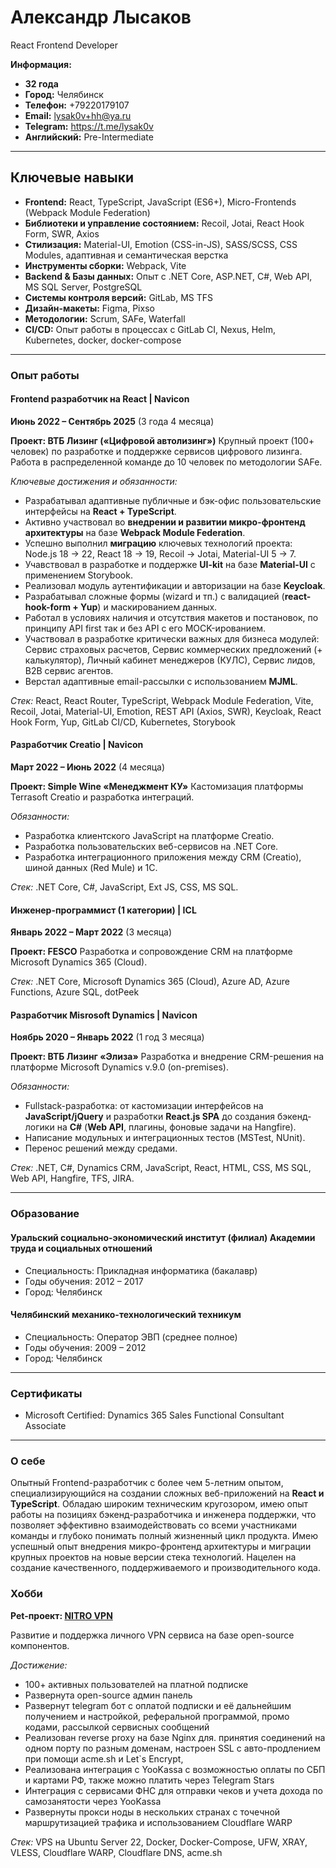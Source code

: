 # **Александр Лысаков**

React Frontend Developer

**Информация:**

- **32 года**
- **Город:** Челябинск
- **Телефон:** +79220179107
- **Email:** [lysak0v+hh@ya.ru](mailto:lysak0v+hh@ya.ru)
- **Telegram:** <https://t.me/lysak0v>
- **Английский:** Pre-Intermediate

---

## **Ключевые навыки**

- **Frontend:** React, TypeScript, JavaScript (ES6+), Micro-Frontends (Webpack Module Federation)
- **Библиотеки и управление состоянием:** Recoil, Jotai, React Hook Form, SWR, Axios
- **Стилизация:** Material-UI, Emotion (CSS-in-JS), SASS/SCSS, CSS Modules, адаптивная и семантическая верстка
- **Инструменты сборки:** Webpack, Vite
- **Backend & Базы данных:** Опыт с .NET Core, ASP.NET, C#, Web API, MS SQL Server, PostgreSQL
- **Системы контроля версий:** GitLab, MS TFS
- **Дизайн-макеты:** Figma, Pixso
- **Методологии:** Scrum, SAFe, Waterfall
- **CI/CD:** Опыт работы в процессах с GitLab CI, Nexus, Helm, Kubernetes, docker, docker-compose

---

### **Опыт работы**

#### **Frontend разработчик на React | Navicon**

**Июнь 2022 – Сентябрь 2025** (3 года 4 месяца)

**Проект: ВТБ Лизинг («Цифровой автолизинг»)**
Крупный проект (100+ человек) по разработке и поддержке сервисов цифрового лизинга. Работа в распределенной команде до 10 человек по методологии SAFe.

_Ключевые достижения и обязанности:_

- Разрабатывал адаптивные публичные и бэк-офис пользовательские интерфейсы на **React + TypeScript**.
- Активно участвовал во **внедрении и развитии микро-фронтенд архитектуры** на базе **Webpack Module Federation**.
- Успешно выполнил **миграцию** ключевых технологий проекта: Node.js 18 -> 22, React 18 -> 19, Recoil -> Jotai, Material-UI 5 -> 7.
- Учавствовал в разработке и поддержке **UI-kit** на базе **Material-UI** с применением Storybook.
- Реализовал модуль аутентификации и авторизации на базе **Keycloak**.
- Разрабатывал сложные формы (wizard и тп.) с валидацией (**react-hook-form + Yup**) и маскированием данных.
- Работал в условиях наличия и отсутствия макетов и постановок, по принципу API first так и без API с его MOCK-ированием.
- Участвовал в разработке критически важных для бизнеса модулей: Сервис страховых расчетов, Сервис коммерческих предложений (+ калькулятор), Личный кабинет менеджеров (КУЛС), Сервис лидов, B2B сервис агентов.
- Верстал адаптивные email-рассылки с использованием **MJML**.

_Стек:_ React, React Router, TypeScript, Webpack Module Federation, Vite, Recoil, Jotai, Material-UI, Emotion, REST API (Axios, SWR), Keycloak, React Hook Form, Yup, GitLab CI/CD, Kubernetes, Storybook

#### **Разработчик Creatio | Navicon**

**Март 2022 – Июнь 2022** (4 месяца)

**Проект: Simple Wine «Менеджмент КУ»**
Кастомизация платформы Terrasoft Creatio и разработка интеграций.

_Обязанности:_

- Разработка клиентского JavaScript на платформе Creatio.
- Разработка пользовательских веб-сервисов на .NET Core.
- Разработка интеграционного приложения между CRM (Creatio), шиной данных (Red Mule) и 1С.

_Стек:_ .NET Core, C#, JavaScript, Ext JS, CSS, MS SQL.

#### **Инженер-программист (1 категории) | ICL**

**Январь 2022 – Март 2022** (3 месяца)

**Проект: FESCO**
Разработка и сопровождение CRM на платформе Microsoft Dynamics 365 (Cloud).

_Стек:_ .NET Core, Microsoft Dynamics 365 (Cloud), Azure AD, Azure Functions, Azure SQL, dotPeek

#### **Разработчик Misrosoft Dynamics | Navicon**

**Ноябрь 2020 – Январь 2022** (1 год 3 месяца)

**Проект: ВТБ Лизинг «Элиза»**
Разработка и внедрение CRM-решения на платформе Microsoft Dynamics v.9.0 (on-premises).

_Обязанности:_

- Fullstack-разработка: от кастомизации интерфейсов на **JavaScript/jQuery** и разработки **React.js SPA** до создания бэкенд-логики на **C#** (**Web API**, плагины, фоновые задачи на Hangfire).
- Написание модульных и интеграционных тестов (MSTest, NUnit).
- Перенос решений между средами.

_Стек:_ .NET, C#, Dynamics CRM, JavaScript, React, HTML, CSS, MS SQL, Web API, Hangfire, TFS, JIRA.

---

### **Образование**

#### **Уральский социально-экономический институт (филиал) Академии труда и социальных отношений**

- Специальность: Прикладная информатика (бакалавр)
- Годы обучения: 2012 – 2017
- Город: Челябинск

#### **Челябинский механико-технологический техникум**

- Специальность: Оператор ЭВП (среднее полное)
- Годы обучения: 2009 – 2012
- Город: Челябинск

---

### **Сертификаты**

- Microsoft Certified: Dynamics 365 Sales Functional Consultant Associate

---

### **О себе**

Опытный Frontend-разработчик с более чем 5-летним опытом, специализирующийся на создании сложных веб-приложений на **React и TypeScript**. Обладаю широким техническим кругозором, имею опыт работы на позициях бэкенд-разработчика и инженера поддержки, что позволяет эффективно взаимодействовать со всеми участниками команды и глубоко понимать полный жизненный цикл продукта. Имею успешный опыт внедрения микро-фронтенд архитектуры и миграции крупных проектов на новые версии стека технологий. Нацелен на создание качественного, поддерживаемого и производительного кода.

### **Хобби**

**Pet-проект: [NITRO VPN](https://t.me/nitro_vpn_sales_bot?start=bDWHVsgayvpjWK)**

Развитие и поддержка личного VPN сервиса на базе open-source компонентов.

_Достижение:_

- 100+ активных пользователей на платной подписке
- Развернута open-source админ панель
- Развернут telegram бот с оплатой подписки и её дальнейшим получением и настройкой, реферальной программой, промо кодами, рассылкой сервисных сообщений
- Реализован reverse proxy на базе Nginx для. принятия соединений на одном порту по разным доменам, настроен SSL c авто-продлением при помощи acme.sh и Let`s Encrypt,
- Реализована интеграция с YooKassa с возможностью оплаты по СБП и картами РФ, также можно платить через Telegram Stars
- Интеграция с сервисами ФНС для отправки чеков и учета дохода по самозанятости через YooKassa
- Развернуты прокси ноды в нескольких странах с точечной маршрутизацией трафика и использованием Cloudflare WARP

_Стек:_ VPS на Ubuntu Server 22, Docker, Docker-Compose, UFW, XRAY, VLESS, Cloudflare WARP, Cloudflare DNS, acme.sh
